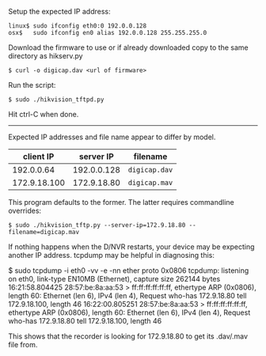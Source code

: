 Setup the expected IP address:

    linux$ sudo ifconfig eth0:0 192.0.0.128
    osx$   sudo ifconfig en0 alias 192.0.0.128 255.255.255.0

Download the firmware to use or if already downloaded copy to the same directory as hikserv.py

    $ curl -o digicap.dav <url of firmware>

Run the script:

    $ sudo ./hikvision_tftpd.py

Hit ctrl-C when done.

----------------------

Expected IP addresses and file name appear to differ by model.

| client IP    | server IP    | filename      |
| ------------ | ------------ | ------------- |
| 192.0.0.64   | 192.0.0.128  | `digicap.dav` |
| 172.9.18.100 | 172.9.18.80  | `digicap.mav` |

This program defaults to the former. The latter requires commandline overrides:

    $ sudo ./hikvision_tftp.py --server-ip=172.9.18.80 --filename=digicap.mav

If nothing happens when the D/NVR restarts, your device may be expecting
another IP address. tcpdump may be helpful in diagnosing this:

$ sudo tcpdump -i eth0 -vv -e -nn ether proto 0x0806
tcpdump: listening on eth0, link-type EN10MB (Ethernet), capture size 262144 bytes
16:21:58.804425 28:57:be:8a:aa:53 > ff:ff:ff:ff:ff:ff, ethertype ARP (0x0806), length 60: Ethernet (len 6), IPv4 (len 4), Request   who-has 172.9.18.80 tell 172.9.18.100, length 46
16:22:00.805251 28:57:be:8a:aa:53 > ff:ff:ff:ff:ff:ff, ethertype ARP (0x0806), length 60: Ethernet (len 6), IPv4 (len 4), Request who-has 172.9.18.80 tell 172.9.18.100, length 46


This shows that the recorder is looking for 172.9.18.80 to get its .dav/.mav file from.
